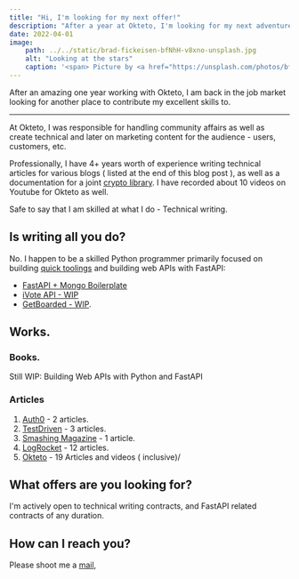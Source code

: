 ```yaml
---
title: "Hi, I'm looking for my next offer!"
description: "After a year at Okteto, I'm looking for my next adventure - help me do that."
date: 2022-04-01
image: 
    path: ../../static/brad-fickeisen-bfNhH-v8xno-unsplash.jpg
    alt: "Looking at the stars"
    caption: '<span> Picture by <a href="https://unsplash.com/photos/bfNhH-v8xno">Brad Fickeisen</a>'
---
```


After an amazing one year working with Okteto, I am back in the job market looking for another place to contribute my excellent skills to.

---

At Okteto, I was responsible for handling community affairs as well as create technical and later on marketing content for the audience - users, customers, etc.

Professionally, I have 4+ years worth of experience writing technical articles for various blogs ( listed at the end of this blog post ), as well as a documentation for a joint [crypto library](https://github.com/youngestdev/buycoins-python). I have recorded about 10 videos on Youtube for Okteto as well.

Safe to say that I am skilled at what I do - Technical writing.

## Is writing all you do?

No. I happen to be a skilled Python programmer primarily focused on building [quick toolings](https://github.com/Youngestdev/treasure-hunter) and building web APIs with FastAPI:
- [FastAPI + Mongo Boilerplate](https://github.com/Youngestdev/fastapi-mongo)
- [iVote API - WIP](https://ivote-api.youngestdev.co)
- [GetBoarded - WIP](https://api.getboarded.co/redoc).


## Works.
### Books.

Still WIP: Building Web APIs with Python and FastAPI

### Articles

1. [Auth0](https://auth0.com/blog/authors/abdulazeez-adeshina/) - 2 articles.
2. [TestDriven](https://testdriven.io/authors/adeshina/) - 3 articles.
3. [Smashing Magazine](https://www.smashingmagazine.com/author/abdulazeez-adeshina/) - 1 article.
4. [LogRocket](https://blog.logrocket.com/author/abdulazeezadeshina/) - 12 articles.
5. [Okteto](https://www.okteto.com/blog/authors/abdulazeez-abdulazeez-adeshina/) - 19 Articles and videos ( inclusive)/

## What offers are you looking for?

I'm actively open to technical writing contracts, and FastAPI related contracts of any duration.

## How can I reach you?

Please shoot me a [mail](mailto:youngestdev@gmail.com),